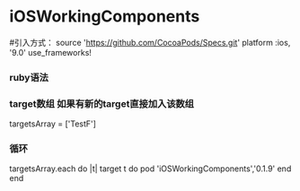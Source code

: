# iOSWorkingComponents

#引入方式：
source 'https://github.com/CocoaPods/Specs.git'
platform :ios, '9.0'
use_frameworks!

### ruby语法
### target数组 如果有新的target直接加入该数组
targetsArray = ['TestF']
### 循环
targetsArray.each do |t|
    target t do
         pod 'iOSWorkingComponents','0.1.9'
    end
end
